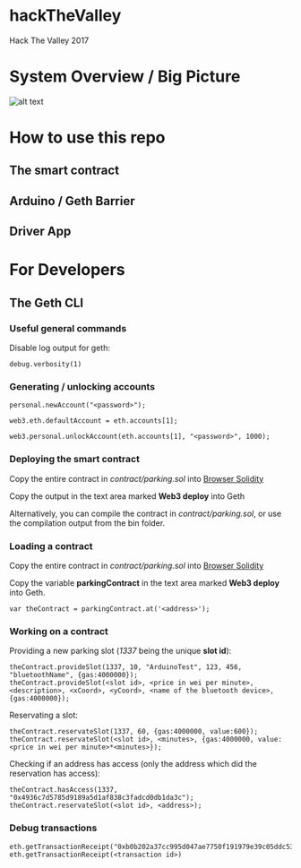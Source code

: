 # hackTheValley
Hack The Valley 2017

# System Overview / Big Picture

![alt text](https://github.com/florian-besser/hackTheValley/blob/master/IMG_0322.JPG "Overview")


# How to use this repo

## The smart contract

## Arduino / Geth Barrier

## Driver App

# For Developers

## The Geth CLI

### Useful general commands

Disable log output for geth:
```
debug.verbosity(1)
```

### Generating / unlocking accounts
```
personal.newAccount("<password>");

web3.eth.defaultAccount = eth.accounts[1];

web3.personal.unlockAccount(eth.accounts[1], "<password>", 1000);
```
### Deploying the smart contract

Copy the entire contract in *contract/parking.sol* into [Browser Solidity](https://ethereum.github.io/browser-solidity/#version=soljson-v0.4.8+commit.60cc1668.js)

Copy the output in the text area marked **Web3 deploy** into Geth

Alternatively, you can compile the contract in *contract/parking.sol*, or use the compilation output from the bin folder.

### Loading a contract 

Copy the entire contract in *contract/parking.sol* into [Browser Solidity](https://ethereum.github.io/browser-solidity/#version=soljson-v0.4.8+commit.60cc1668.js)

Copy the variable **parkingContract** in the text area marked **Web3 deploy** into Geth.
```
var theContract = parkingContract.at('<address>');
```
### Working on a contract
Providing a new parking slot (*1337* being the unique **slot id**):
```
theContract.provideSlot(1337, 10, "ArduinoTest", 123, 456, "bluetoothName", {gas:4000000});
theContract.provideSlot(<slot id>, <price in wei per minute>, <description>, <xCoord>, <yCoord>, <name of the bluetooth device>, {gas:4000000});
```
Reservating a slot:
```
theContract.reservateSlot(1337, 60, {gas:4000000, value:600});
theContract.reservateSlot(<slot id>, <minutes>, {gas:4000000, value:<price in wei per minute>*<minutes>});
```
Checking if an address has access (only the address which did the reservation has access):
```
theContract.hasAccess(1337, "0x4936c7d5785d9189a5d1af838c3fadcd0db1da3c");
theContract.reservateSlot(<slot id>, <address>);
```
### Debug transactions
```
eth.getTransactionReceipt("0xb0b202a37cc995d047ae7750f191979e39c05ddc53386e4d1a705bfd867003bf")
eth.getTransactionReceipt(<transaction id>)
```